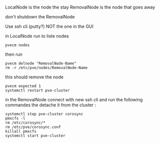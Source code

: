 LocalNode is the node the stay
RemovalNode is the node that goes away

don't shutdown the RemovalNode

Use ssh cli (putty?) NOT the one in the GUI

in LocalNode run to liste nodes
```
pvecm nodes 
```
then run 
```
pvecm delnode "RemovalNode-Name"
rm -r /etc/pve/nodes/RemovalNode-Name
```
this should remove the node

```
pvecm expected 1
systemctl restart pve-cluster
```

in the RemovalNode connect with new ssh cli 
and run the following commandes the detache it from the cluster :
```
systemctl stop pve-cluster corosync
pmxcfs -l
rm /etc/corosync/*
rm /etc/pve/corosync.conf
killall pmxcfs
systemctl start pve-cluster
```
